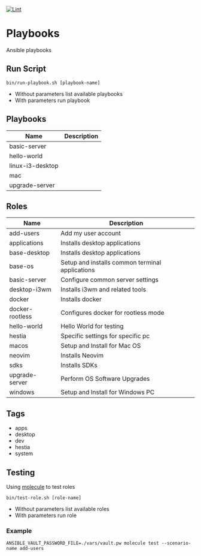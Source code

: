 [![Lint](https://github.com/gwendolyngoetz/playbooks/actions/workflows/lint.yml/badge.svg)](https://github.com/gwendolyngoetz/playbooks/actions/workflows/lint.yml)

# Playbooks

Ansible playbooks

## Run Script

`bin/run-playbook.sh [playbook-name]`

- Without parameters list available playbooks
- With parameters run playbook

## Playbooks

| Name             | Description |
| ---------------- | ----------- |
| basic-server     |             |
| hello-world      |             |
| linux-i3-desktop |             |
| mac              |             |
| upgrade-server   |             |

## Roles

| Name            | Description                                     |
| --------------- | ----------------------------------------------- |
| add-users       | Add my user account                             |
| applications    | Installs desktop applications                   |
| base-desktop    | Installs desktop applications                   |
| base-os         | Setup and installs common terminal applications |
| basic-server    | Configure common server settings                |
| desktop-i3wm    | Installs i3wm and related tools                 |
| docker          | Installs docker                                 |
| docker-rootless | Configures docker for rootless mode             |
| hello-world     | Hello World for testing                         |
| hestia          | Specific settings for specific pc               |
| macos           | Setup and Install for Mac OS                    |
| neovim          | Installs Neovim                                 |
| sdks            | Installs SDKs                                   |
| upgrade-server  | Perform OS Software Upgrades                    |
| windows         | Setup and Install for Windows PC                |

## Tags

- apps
- desktop
- dev
- hestia
- system

## Testing

Using [molecule](https://molecule.readthedocs.io) to test roles

`bin/test-role.sh [role-name]`

- Without parameters list available roles
- With parameters run role

### Example

`ANSIBLE_VAULT_PASSWORD_FILE=./vars/vault.pw molecule test --scenario-name add-users`
